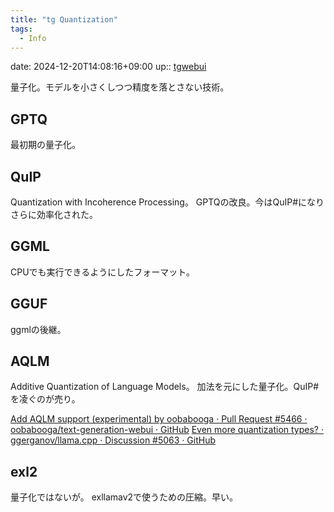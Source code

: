 ```yaml
---
title: "tg Quantization"
tags:
  - Info
---
```


date: 2024-12-20T14:08:16+09:00
up:: [tgwebui](../Bar/App/text-generation-webui.md)

量子化。モデルを小さくしつつ精度を落とさない技術。

## GPTQ
最初期の量子化。

## QuIP
Quantization with Incoherence Processing。
GPTQの改良。今はQuIP#になりさらに効率化された。

## GGML
CPUでも実行できるようにしたフォーマット。

## GGUF
ggmlの後継。

## AQLM
Additive Quantization of Language Models。
加法を元にした量子化。QuIP#を凌ぐのが売り。

[Add AQLM support (experimental) by oobabooga · Pull Request #5466 · oobabooga/text-generation-webui · GitHub](https://github.com/oobabooga/text-generation-webui/pull/5466)
[Even more quantization types? · ggerganov/llama.cpp · Discussion #5063 · GitHub](https://github.com/ggerganov/llama.cpp/discussions/5063)

## exl2
量子化ではないが。
exllamav2で使うための圧縮。早い。

